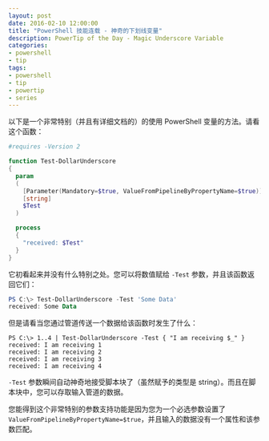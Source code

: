 ```yaml
---
layout: post
date: 2016-02-10 12:00:00
title: "PowerShell 技能连载 - 神奇的下划线变量"
description: PowerTip of the Day - Magic Underscore Variable
categories:
- powershell
- tip
tags:
- powershell
- tip
- powertip
- series
---
```

以下是一个非常特别（并且有详细文档的）的使用 PowerShell 变量的方法。请看这个函数：

```powershell
#requires -Version 2

function Test-DollarUnderscore
{
  param
  (
    [Parameter(Mandatory=$true, ValueFromPipelineByPropertyName=$true)]
    [string]
    $Test
  )

  process
  {
    "received: $Test"
  }
}
```

它初看起来并没有什么特别之处。您可以将数值赋给 `-Test` 参数，并且该函数返回它们：

```powershell
PS C:\> Test-DollarUnderscore -Test 'Some Data'
received: Some Data
```

但是请看当您通过管道传送一个数据给该函数时发生了什么：

```shell
PS C:\> 1..4 | Test-DollarUnderscore -Test { "I am receiving $_" }
received: I am receiving 1
received: I am receiving 2
received: I am receiving 3
received: I am receiving 4
```

`-Test` 参数瞬间自动神奇地接受脚本块了（虽然赋予的类型是 string）。而且在脚本块中，您可以存取输入管道的数据。

您能得到这个非常特别的参数支持功能是因为您为一个必选参数设置了 `ValueFromPipelineByPropertyName=$true`，并且输入的数据没有一个属性和该参数匹配。

<!--本文国际来源：[Magic Underscore Variable](http://community.idera.com/powershell/powertips/b/tips/posts/magic-underscore-variable)-->
